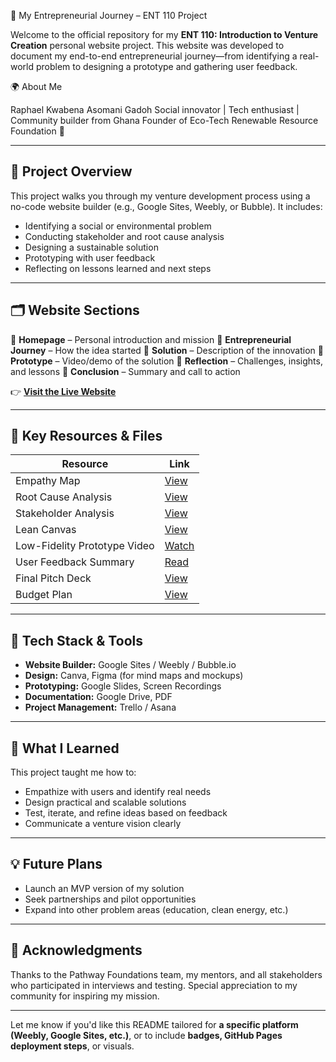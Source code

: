 

 🚀 My Entrepreneurial Journey – ENT 110 Project

Welcome to the official repository for my **ENT 110: Introduction to Venture Creation** personal website project. This website was developed to document my end-to-end entrepreneurial journey—from identifying a real-world problem to designing a prototype and gathering user feedback.

🌍 About Me

Raphael Kwabena Asomani Gadoh
Social innovator | Tech enthusiast | Community builder from Ghana
Founder of Eco-Tech Renewable Resource Foundation 🌱

---

## 🧭 Project Overview

This project walks you through my venture development process using a no-code website builder (e.g., Google Sites, Weebly, or Bubble). It includes:

* Identifying a social or environmental problem
* Conducting stakeholder and root cause analysis
* Designing a sustainable solution
* Prototyping with user feedback
* Reflecting on lessons learned and next steps

---

## 🗂 Website Sections

🔹 **Homepage** – Personal introduction and mission
🔹 **Entrepreneurial Journey** – How the idea started
🔹 **Solution** – Description of the innovation
🔹 **Prototype** – Video/demo of the solution
🔹 **Reflection** – Challenges, insights, and lessons
🔹 **Conclusion** – Summary and call to action

👉 **[Visit the Live Website](https://your-website-link.com)**

---

## 🔗 Key Resources & Files

| Resource                     | Link                                                                    |
| ---------------------------- | ----------------------------------------------------------------------- |
| Empathy Map                  | [View](https://drive.google.com/file/d/your-empathy-link/view)          |
| Root Cause Analysis          | [View](https://drive.google.com/file/d/your-root-cause-link/view)       |
| Stakeholder Analysis         | [View](https://drive.google.com/file/d/your-stakeholder-link/view)      |
| Lean Canvas                  | [View](https://drive.google.com/file/d/your-lean-canvas-link/view)      |
| Low-Fidelity Prototype Video | [Watch](https://drive.google.com/file/d/your-prototype-video-link/view) |
| User Feedback Summary        | [Read](https://drive.google.com/file/d/your-feedback-link/view)         |
| Final Pitch Deck             | [View](https://drive.google.com/file/d/your-pitch-deck-link/view)       |
| Budget Plan                  | [View](https://drive.google.com/file/d/your-budget-link/view)           |

---

## 📌 Tech Stack & Tools

* **Website Builder:** Google Sites / Weebly / Bubble.io
* **Design:** Canva, Figma (for mind maps and mockups)
* **Prototyping:** Google Slides, Screen Recordings
* **Documentation:** Google Drive, PDF
* **Project Management:** Trello / Asana

---

## 🧠 What I Learned

This project taught me how to:

* Empathize with users and identify real needs
* Design practical and scalable solutions
* Test, iterate, and refine ideas based on feedback
* Communicate a venture vision clearly

---

## 💡 Future Plans

* Launch an MVP version of my solution
* Seek partnerships and pilot opportunities
* Expand into other problem areas (education, clean energy, etc.)

---

## 🙌 Acknowledgments

Thanks to the Pathway Foundations team, my mentors, and all stakeholders who participated in interviews and testing. Special appreciation to my community for inspiring my mission.

---

Let me know if you'd like this README tailored for **a specific platform (Weebly, Google Sites, etc.)**, or to include **badges, GitHub Pages deployment steps**, or visuals.
